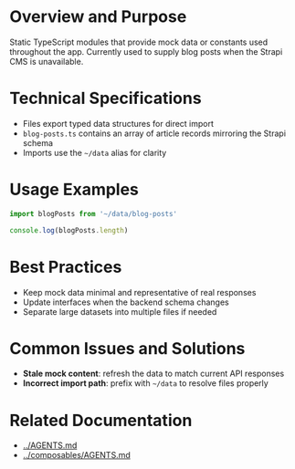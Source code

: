 # Overview and Purpose
Static TypeScript modules that provide mock data or constants used throughout the app. Currently used to supply blog posts when the Strapi CMS is unavailable.

# Technical Specifications
- Files export typed data structures for direct import
- `blog-posts.ts` contains an array of article records mirroring the Strapi schema
- Imports use the `~/data` alias for clarity

# Usage Examples
```ts
import blogPosts from '~/data/blog-posts'

console.log(blogPosts.length)
```

# Best Practices
- Keep mock data minimal and representative of real responses
- Update interfaces when the backend schema changes
- Separate large datasets into multiple files if needed

# Common Issues and Solutions
- **Stale mock content**: refresh the data to match current API responses
- **Incorrect import path**: prefix with `~/data` to resolve files properly

# Related Documentation
- [../AGENTS.md](../AGENTS.md)
- [../composables/AGENTS.md](../composables/AGENTS.md)

